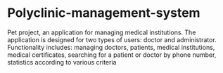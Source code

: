 # Polyclinic-management-system
Pet project, an application for managing medical institutions. The application is designed for two types of users: doctor and administrator. Functionality includes: managing doctors, patients, medical institutions, medical certificates, searching for a patient or doctor by phone number, statistics according to various criteria 
